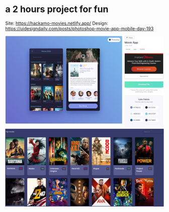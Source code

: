 # a 2 hours project for fun
Site: https://hackamo-movies.netlify.app/
Design: https://uidesigndaily.com/posts/photoshop-movie-app-mobile-day-193

![alt text](https://github.com/Hackamo/movies/blob/master/screenshot_movies.JPG?raw=true)
![alt text](https://github.com/Hackamo/movies/blob/master/screenshot_movies_2.JPG?raw=true)
